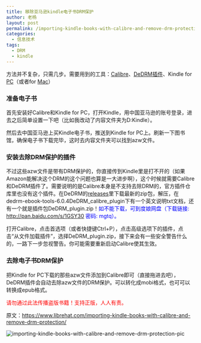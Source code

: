 ```yaml
---
title: 移除亚马逊kindle电子书DRM保护
author: 老杨
layout: post
permalink: /importing-kindle-books-with-calibre-and-remove-drm-protection.html
categories:
  - 信息技术
tags:
  - DRM
  - kindle
---
```

方法并不复杂，只需几步。需要用到的工具：<a href="http://calibre-ebook.com/download" target="_blank">Calibre</a>、<a href="https://github.com/psyrendust/dedrm-ebook-tools" target="_blank">DeDRM插件</a>、Kindle for <a href="http://www.amazon.cn/gp/feature.html/ref=kcp_pc_mkt_lnd?docId=98938" target="_blank">PC</a>（或者for <a href="http://www.amazon.cn/gp/feature.html/ref=kcp_mac_mkt_lnd?docId=98948" target="_blank">Mac</a>）  


### 准备电子书

首先安装好Calibre和Kindle for PC，打开Kindle，用中国亚马逊的账号登录，进去之后简单设置一下吧（比如我改动了内容文件夹为D:Kindle）。

然后去中国亚马逊上买Kindle电子书，推送到Kindle for PC上。刷新一下图书馆，确保电子书下载完毕，这时去内容文件夹可以找到azw文件。

### 安装去除DRM保护的插件

不过这些azw文件是带有DRM保护的，你直接传到Kindle里是打不开的（如果Amazon能解决这个DRM的这个问题也算是一大进步啊），这个时候就需要Calibre和DeDRM插件了。需要说明的是Calibre本身是不支持去除DRM的，官方插件仓库里也没有这个插件。在DeDRM的<a href="https://github.com/psyrendust/dedrm-ebook-tools/releases" target="_blank">releases</a>里下载最新的zip包，解压，在dedrm-ebook-tools-6.0.4DeDRM\_calibre\_plugin下有一个英文说明txt文档，还有一个就是插件包DeDRM_plugin.zip！<span style="color: #0000ff;">如不能下载，可到度娘网盘（下载链接: http://pan.baidu.com/s/1GSY30 密码: mgtq）。</span>

打开Calibre，点击首选项（或者快捷键Ctrl+P），点击高级选项下的插件，点击“从文件加载插件”，选择DeDRM_plugin.zip，接下来会有一些安全警告什么的，一路下一步忽视警告。你可能需要重新启动Calibre使其生效。

### 去除电子书DRM保护

把Kindle for PC下载的那些azw文件添加到Calibre即可（直接拖进去吧），DeDRM插件会自动去除azw文件的DRM保护。可以转化成mobi格式，也可可以转换成epub格式。

<span style="color: #ff0000;">请勿通过此法传播盗版书籍！支持正版，人人有责。</span>

原文：https://www.librehat.com/importing-kindle-books-with-calibre-and-remove-drm-protection/

![importing-kindle-books-with-calibre-and-remove-drm-protection-pic][1]

 [1]: http://cyhour.com/wp-content/uploads/2014/08/importing-kindle-books-with-calibre-and-remove-drm-protection-pic.png